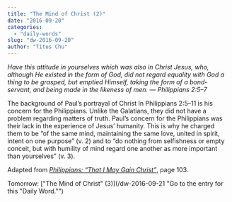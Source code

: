 ```yaml
---
title: "The Mind of Christ (2)"
date: "2016-09-20"
categories: 
  - "daily-words"
slug: "dw-2016-09-20"
author: "Titus Chu"
---
```


_Have this attitude in yourselves which was also in Christ Jesus, who, although He existed in the form of God, did not regard equality with God a thing to be grasped, but emptied Himself, taking the form of a bond-servant, and being made in the likeness of men._ _— Philippians 2:5–7_

The background of Paul’s portrayal of Christ In Philippians 2:5–11 is his concern for the Philippians. Unlike the Galatians, they did not have a problem regarding matters of truth. Paul’s concern for the Philippians was their lack in the experience of Jesus’ humanity. This is why he charged them to be “of the same mind, maintaining the same love, united in spirit, intent on one purpose” (v. 2) and to “do nothing from selfishness or empty conceit, but with humility of mind regard one another as more important than yourselves” (v. 3).

Adapted from _[Philippians: “That I May Gain Christ”](/book-philippians/ "Go to the listing for this book.")_, page 103.

Tomorrow: ["The Mind of Christ" (3)](/dw-2016-09-21 "Go to the entry for this "Daily Word."")

